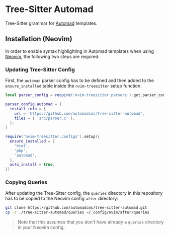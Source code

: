 # Tree-Sitter Automad

Tree-Sitter grammar for [Automad](https://automad.org) templates.

## Installation (Neovim)

In order to enable syntax highlighting in Automad templates when using [Neovim](https://neovim.io), the following two steps are required:

### Updating Tree-Sitter Config

First, the `automad` parser config has to be defined and then added to the `ensure_installed` table inside
the `nvim-treesitter` setup function.

```lua
local parser_config = require('nvim-treesitter.parsers').get_parser_configs()

parser_config.automad = {
  install_info = {
    url = 'https://github.com/automadcms/tree-sitter-automad',
    files = { 'src/parser.c' },
  },
}

require('nvim-treesitter.configs').setup({
  ensure_installed = {
    'html',
    'php',
    'automad',
  },
  auto_install = true,
})
```

### Copying Queries

After updating the Tree-Sitter config, the `queries` directory in this repository has to be copied to the
Neovim config `after` directory:

```bash
git clone https://github.com/automadcms/tree-sitter-automad.git
cp -r ./tree-sitter-automad/queries ~/.config/nvim/after/queries
```

> Note that this assumes that you don't have already a `queries` directory in your Neovim config.
